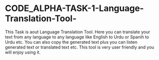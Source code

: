# CODE_ALPHA-TASK-1-Language-Translation-Tool-
This Task is aout Language Translation Tool. Here you can translate your text from any language to any language like English to Urdu or Spanih to Urdu etc.
You can also copy the generated text plus you can listen generated text or translated text etc.
This tool is very user friendly and you will enjoy using it.
